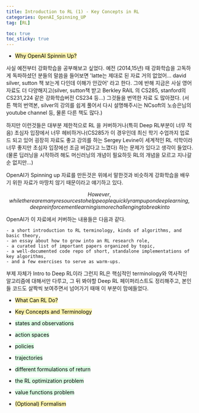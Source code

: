 ```yaml
---
title: Introduction to RL (1) - Key Concepts in RL
categories: OpenAI_Spinning_UP
tag: [RL]

toc: true
toc_sticky: true
---
```


- <mark style='background-color: #fff5b1'> Why OpenAI Spinnin Up? </mark>

사실 예전부터 강화학습을 공부해보고 싶었다. 예전 (2014,15년) 때 강화학습을 고독하게 독파하셨던 분들의 말씀을 들어보면 'latte는 제대로 된 자료 거의 없었어... david silver, sutton 책 보는게 다인데 이해가 안갔어' 라고 한다. 그에 반해 지금은 사실 영어 자료도 더 다양해지고(silver, sutton책 받고 Berkley RAIL 의 CS285, stanford의 CS231,224 같은 강화학습버전 CS234 등...) 그것들을 번역한 자료 도 많아졌다. (서튼 책의 번역본, silver의 강의를 쉽게 풀어서 다시 설명해주시는 NCsoft의 노승은님의 youtube channel 등, 물론 다른 책도 많다.)


하지만 이런것들은 대부분 제한적으로 RL 을 커버하거나(특히 Deep RL부분이 너무 적음) 초심자 입장에서 너무 헤비하거나(CS285가 이 경우인데 최신 학기 수업까지 업로드 되고 있어 굉장히 자료도 좋고 강의를 하는 Sergey Levine이 세계적인 RL 석학이라 너무 좋지만 초심자 입장에선 조금 버겁다고 느꼈다) 하는 문제가 있다고 생각이 들었다. (물론 딥러닝을 시작하려 해도 머신러닝의 개념이 필요하듯 RL의 개념을 모르고 지나갈 순 없지만...)


OpenAI가 Spinning up 자료를 만든것은 위에서 말한것과 비슷하게 강화학습을 배우기 위한 자료가 마땅치 않기 때문이라고 얘기하고 있다. 

$$ However, while there are many resources to help people quickly ramp up on deep learning, deep reinforcement learning is more challenging to break into $$


OpenAI가 이 자료에서 커버하는 내용들은 다음과 같다. 

```
- a short introduction to RL terminology, kinds of algorithms, and basic theory,
- an essay about how to grow into an RL research role,
- a curated list of important papers organized by topic,
- a well-documented code repo of short, standalone implementations of key algorithms,
- and a few exercises to serve as warm-ups.
```

부제 자체가 Intro to Deep RL이라 그런지 RL은 핵심적인 terminology와 역사적인 알고리즘에 대해서만 다루고, 그 뒤 봐야할 Deep RL 페이퍼리스트도 정리해주고, 본인들 코드도 살짝씩 보여주면서 넘어가기 때매 이 부분이 맘에들었다.


- <mark style='background-color: #fff5b1'> What Can RL Do? </mark>

- <mark style='background-color: #fff5b1'> Key Concepts and Terminology </mark>

 - <mark style='background-color: #dcffe4'> states and observations </mark>
 
 - <mark style='background-color: #dcffe4'> action spaces </mark>
 
 - <mark style='background-color: #dcffe4'> policies </mark>

 - <mark style='background-color: #dcffe4'> trajectories </mark>
 
 - <mark style='background-color: #dcffe4'> different formulations of return </mark>
 
 - <mark style='background-color: #dcffe4'> the RL optimization problem </mark>
 
 - <mark style='background-color: #dcffe4'> value functions problem </mark>

- <mark style='background-color: #fff5b1'> (Optional) Formalism </mark>

